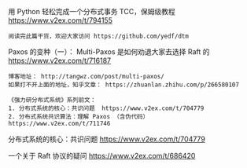 
用 Python 轻松完成一个分布式事务 TCC，保姆级教程 https://www.v2ex.com/t/794155
```console
阅读完此篇干货，欢迎大家访问 https://github.com/yedf/dtm
```

Paxos 的变种（一）： Multi-Paxos 是如何劝退大家去选择 Raft 的 https://www.v2ex.com/t/716187
```console
博客地址： http://tangwz.com/post/multi-paxos/
如果打不开上面的地址，知乎文章： https://zhuanlan.zhihu.com/p/266580107

《强力研分布式系统》系列前文：
1. 分布式系统的核心：共识问题  https://www.v2ex.com/t/704779
2. 分布式系统共识算法：理解 Paxos （含伪代码）  https://www.v2ex.com/t/711746
```

分布式系统的核心：共识问题 https://www.v2ex.com/t/704779

一个关于 Raft 协议的疑问 https://www.v2ex.com/t/686420
